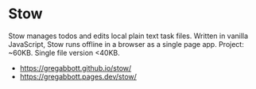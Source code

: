 # Stow
Stow manages todos and edits local plain text task files. Written in vanilla JavaScript, Stow runs offline in a browser as a single page app. Project: ~60KB. Single file version <40KB. 

- https://gregabbott.github.io/stow/
- https://gregabbott.pages.dev/stow/
